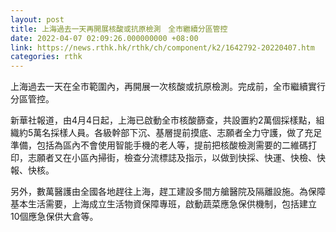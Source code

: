 ```yaml
---
layout: post
title: 上海過去一天再開展核酸或抗原檢測　全市繼續分區管控
date: 2022-04-07 02:09:26.000000000 +08:00
link: https://news.rthk.hk/rthk/ch/component/k2/1642792-20220407.htm
categories: rthk
---
```


上海過去一天在全市範圍內，再開展一次核酸或抗原檢測。完成前，全市繼續實行分區管控。

新華社報道，由4月4日起，上海已啟動全市核酸篩查，共設置約2萬個採樣點，組織約5萬名採樣人員。各級幹部下沉、基層提前摸底、志願者全力守護，做了充足準備，包括為區內不會使用智能手機的老人等，提前把核酸檢測需要的二維碼打印，志願者又在小區內掃街，檢查分流標誌及指示，以做到快採、快運、快檢、快報、快核。

另外，數萬醫護由全國各地趕往上海，趕工建設多間方艙醫院及隔離設施。為保障基本生活需要，上海成立生活物資保障專班，啟動蔬菜應急保供機制，包括建立10個應急保供大倉等。
